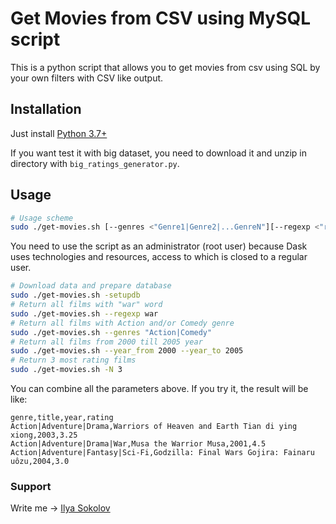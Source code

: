 # Get Movies from CSV using MySQL script

This is a python script that allows you to get movies from csv using SQL by your own filters with CSV like output.

## Installation

Just install [Python 3.7+](https://www.python.org/downloads/)

If you want test it with big dataset, you need to download it and unzip in directory with `big_ratings_generator.py`.


## Usage

```bash
# Usage scheme
sudo ./get-movies.sh [--genres <"Genre1|Genre2|...GenreN"][--regexp <"regular expression">][--year_from and/or --year_to <year>][-N <number>][-setupdb]
```
You need to use the script as an administrator (root user) because Dask uses technologies and resources, access to which is closed to a regular user.
```bash
# Download data and prepare database
sudo ./get-movies.sh -setupdb
# Return all films with "war" word
sudo ./get-movies.sh --regexp war
# Return all films with Action and/or Comedy genre
sudo ./get-movies.sh --genres "Action|Comedy"
# Return all films from 2000 till 2005 year
sudo ./get-movies.sh --year_from 2000 --year_to 2005
# Return 3 most rating films
sudo ./get-movies.sh -N 3
```
You can combine all the parameters above.
If you try it, the result will be like:
```
genre,title,year,rating
Action|Adventure|Drama,Warriors of Heaven and Earth Tian di ying xiong,2003,3.25
Action|Adventure|Drama|War,Musa the Warrior Musa,2001,4.5
Action|Adventure|Fantasy|Sci-Fi,Godzilla: Final Wars Gojira: Fainaru uôzu,2004,3.0
```

### Support
Write me -> [Ilya Sokolov](https://t.me/r0ck6t)
